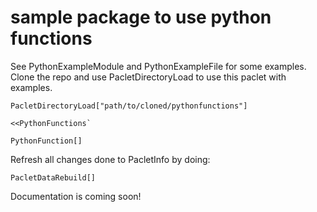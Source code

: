 # sample package to use python functions

See PythonExampleModule and PythonExampleFile for some examples.
Clone the repo and use PacletDirectoryLoad to use this paclet with examples.

```
PacletDirectoryLoad["path/to/cloned/pythonfunctions"]

<<PythonFunctions`

PythonFunction[]
```

Refresh all changes done to PacletInfo by doing:

```
PacletDataRebuild[]
```

Documentation is coming soon!
